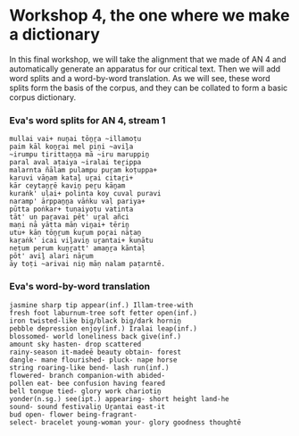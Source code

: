 # Workshop 4, the one where we make a dictionary

In this final workshop, we will take the alignment that we made of AN 4 and automatically generate an apparatus for our critical text. Then we will add word splits and a word-by-word translation. As we will see, these word splits form the basis of the corpus, and they can be collated to form a basic corpus dictionary.

### Eva's word splits for AN 4, stream 1
    mullai vai+ nuṉai tōṉṟa ~illamoṭu
    paim kāl koṉṟai mel piṇi ~aviḻa
    ~irumpu tirittaṉṉa mā ~iru maruppiṉ
    paral aval aṭaiya ~iralai teṟippa
    malarnta ñālam pulampu puṟam koṭuppa+
    karuvi vāṉam kataḻ uṟai citaṟi+
    kār ceytaṉṟē kaviṉ peṟu kāṉam
    kuraṅk' uḷai+ polinta koy cuval puravi
    naramp' ārppaṉṉa vāṅku vaḷ pariya+
    pūtta poṅkar+ tuṇaiyoṭu vatinta
    tāt' uṇ paṟavai pēt' uṟal añci
    maṇi nā yātta māṇ viṉai+ tēriṉ
    utu+ kāṇ tōṉṟum kuṟum poṟai nāṭaṉ
    kaṟaṅk' icai viḻaviṉ uṟantai+ kuṇātu
    neṭum perum kuṉṟatt' amaṉṟa kāntaḷ
    pōt' aviḻ alari nāṟum
    āy toṭi ~arivai niṉ māṇ nalam paṭarntē.

### Eva's word-by-word translation
    jasmine sharp tip appear(inf.) Illam-tree-with
    fresh foot laburnum-tree soft fetter open(inf.)
    iron twisted-like big/black big/dark horniṉ	
    pebble depression enjoy(inf.) Iralai leap(inf.)
    blossomed- world loneliness back give(inf.)
    amount sky hasten- drop scattered
    rainy-season it-madeē beauty obtain- forest
    dangle- mane flourished- pluck- nape horse
    string roaring-like bend- lash run(inf.)
    flowered- branch companion-with abided-
    pollen eat- bee confusion having feared
    bell tongue tied- glory work chariotiṉ
    yonder(n.sg.) see(ipt.) appearing- short height land-he
    sound- sound festivaliṉ Uṟantai east-it
    bud open- flower being-fragrant-
    select- bracelet young-woman your- glory goodness thoughtē
